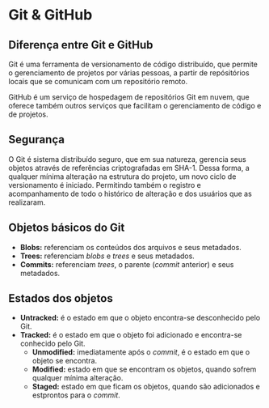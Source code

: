 # Git & GitHub

## Diferença entre Git e GitHub

Git é uma ferramenta de versionamento de código distribuído,
que permite o gerenciamento de projetos por várias pessoas,
a partir de repósitórios locais que se comunicam com um repositório remoto.

GitHub é um serviço de hospedagem de repositórios Git em nuvem,
que oferece também outros serviços que facilitam o gerenciamento de código
e de projetos. 

## Segurança

O Git é sistema distribuído seguro, que em sua natureza, gerencia seus objetos através de referências criptografadas em SHA-1.
Dessa forma, a qualquer mínima alteração na estrutura do projeto, um novo ciclo de versionamento é iniciado. Permitindo também
o registro e acompanhamento de todo o histórico de alteração e dos usuários que as realizaram.

## Objetos básicos do Git

- **Blobs:** referenciam os conteúdos dos arquivos e seus metadados.
- **Trees:** referenciam *blobs* e *trees* e seus metadados.
- **Commits:** referenciam *trees*, o parente (*commit* anterior) e seus metadados.

## Estados dos objetos

- **Untracked:** é o estado em que o objeto encontra-se desconhecido pelo Git.
- **Tracked:** é o estado em que o objeto foi adicionado e encontra-se conhecido pelo Git.
  - **Unmodified:** imediatamente após o *commit*, é o estado em que o objeto se encontra.
  - **Modified:** estado em que se encontram os objetos, quando sofrem qualquer mínima alteração.
  - **Staged:** estado em que ficam os objetos, quando são adicionados e estprontos para o *commit*.
